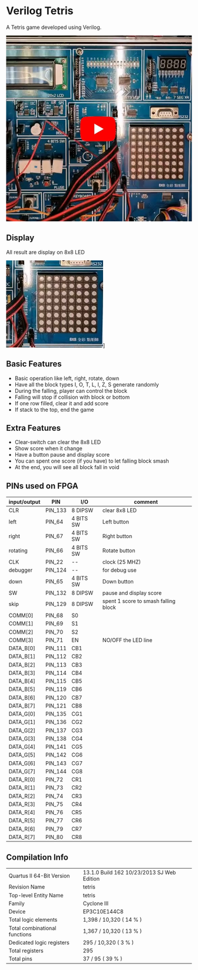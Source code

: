 # Verilog Tetris

A Tetris game developed using Verilog.

[![video](https://github.com/micr0dust/verilog-tetris/blob/main/img/thumbnails.jpg?raw=true "video")](https://www.youtube.com/watch?v=JI98538qdTQ)

## Display

All result are display on 8x8 LED

![video](https://github.com/micr0dust/verilog-tetris/blob/main/img/LED8x8.jpg?raw=true "video")]

## Basic Features

- Basic operation like left, right, rotate, down
- Have all the block types I, O, T, L, I, Z, S generate randomly
- During the falling, player can control the block
- Falling will stop if collision with block or bottom
- If one row filled, clear it and add score
- If stack to the top, end the game

## Extra Features

- Clear-switch can clear the 8x8 LED
- Show score when it change
- Have a button pause and display score
- You can spent one score (if you have) to let falling block smash
- At the end, you will see all block fall in void

## PINs used on FPGA

| input/output  | PIN | I/O | comment |
| --------------|-----|-----|---------|
CLR | PIN_133 | 8 DIPSW | clear 8x8 LED
left | PIN_64 | 4 BITS SW | Left button
right | PIN_67 | 4 BITS SW | Right button
rotating | PIN_66 | 4 BITS SW | Rotate button
CLK | PIN_22 | -- | clock (25 MHZ)
debugger | PIN_124 | -- |for debug use
down | PIN_65 | 4 BITS SW | Down button
SW | PIN_132 | 8 DIPSW | pause and display score
skip | PIN_129 | 8 DIPSW | spent 1 score to smash falling block
COMM[0] | PIN_68 | S0
COMM[1] | PIN_69 | S1
COMM[2] | PIN_70 | S2
COMM[3] | PIN_71 | EN | NO/OFF the LED line
DATA_B[0] | PIN_111 | CB1 |
DATA_B[1] | PIN_112 | CB2 |
DATA_B[2] | PIN_113 | CB3 |
DATA_B[3] | PIN_114 | CB4 |
DATA_B[4] | PIN_115 | CB5 |
DATA_B[5] | PIN_119 | CB6 |
DATA_B[6] | PIN_120 | CB7 |
DATA_B[7] | PIN_121 | CB8 |
DATA_G[0] | PIN_135 | CG1 |
DATA_G[1] | PIN_136 | CG2 |
DATA_G[2] | PIN_137 | CG3 |
DATA_G[3] | PIN_138 | CG4 |
DATA_G[4] | PIN_141 | CG5 |
DATA_G[5] | PIN_142 | CG6 |
DATA_G[6] | PIN_143 | CG7 |
DATA_G[7] | PIN_144 | CG8 |
DATA_R[0] | PIN_72 | CR1 |
DATA_R[1] | PIN_73 | CR2 |
DATA_R[2] | PIN_74 | CR3 |
DATA_R[3] | PIN_75 | CR4 |
DATA_R[4] | PIN_76 | CR5 |
DATA_R[5] | PIN_77 | CR6 |
DATA_R[6] | PIN_79 | CR7 |
DATA_R[7] | PIN_80 | CR8 |

## Compilation Info

| | |
|----|----|
Quartus II 64-Bit Version | 13.1.0 Build 162 10/23/2013 SJ Web Edition
Revision Name | tetris
Top-level Entity Name | tetris
Family | Cyclone III
Device | EP3C10E144C8
Total logic elements | 1,398 / 10,320 ( 14 % )
Total combinational functions | 1,367 / 10,320 ( 13 % )
Dedicated logic registers | 295 / 10,320 ( 3 % )
Total registers | 295
Total pins | 37 / 95 ( 39 % )
